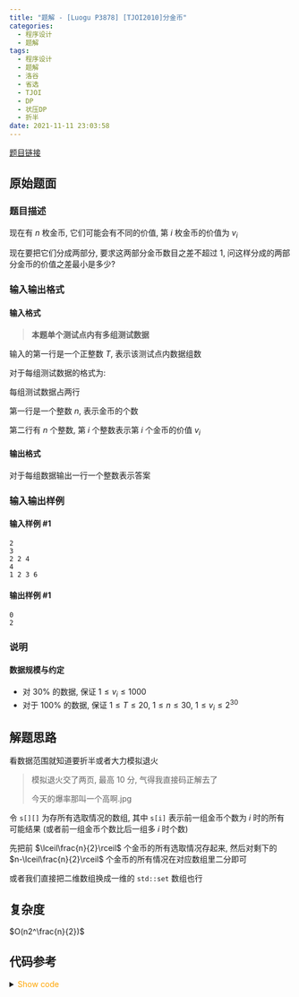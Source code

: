 ```yaml
---
title: "题解 - [Luogu P3878] [TJOI2010]分金币"
categories:
  - 程序设计
  - 题解
tags:
  - 程序设计
  - 题解
  - 洛谷
  - 省选
  - TJOI
  - DP
  - 状压DP
  - 折半
date: 2021-11-11 23:03:58
---
```


[题目链接](https://www.luogu.com.cn/problem/P3878)

<!-- more -->

## 原始题面

### 题目描述

现在有 $n$ 枚金币, 它们可能会有不同的价值, 第 $i$ 枚金币的价值为 $v_i$

现在要把它们分成两部分, 要求这两部分金币数目之差不超过 $1$, 问这样分成的两部分金币的价值之差最小是多少?

### 输入输出格式

#### 输入格式

> **本题单个测试点内有多组测试数据**

输入的第一行是一个正整数 $T$, 表示该测试点内数据组数

对于每组测试数据的格式为:

每组测试数据占两行

第一行是一个整数 $n$, 表示金币的个数

第二行有 $n$ 个整数, 第 $i$ 个整数表示第 $i$ 个金币的价值 $v_i$

#### 输出格式

对于每组数据输出一行一个整数表示答案

### 输入输出样例

#### 输入样例 #1

```input1
2
3
2 2 4
4
1 2 3 6
```

#### 输出样例 #1

```output1
0
2
```

### 说明

#### 数据规模与约定

- 对 $30\%$ 的数据, 保证 $1 \leq v_i \leq 1000$
- 对于 $100\%$ 的数据, 保证 $1 \leq T \leq 20$, $1 \leq n \leq 30$, $1 \leq v_i \leq 2^{30}$

## 解题思路

看数据范围就知道要折半或者大力模拟退火

> 模拟退火交了两页, 最高 10 分, 气得我直接码正解去了
>
> 今天的爆率那叫一个高啊.jpg

令 `s[][]` 为存所有选取情况的数组, 其中 `s[i]` 表示前一组金币个数为 $i$ 时的所有可能结果 (或者前一组金币个数比后一组多 $i$ 时个数)

先把前 $\lceil\frac{n}{2}\rceil$ 个金币的所有选取情况存起来, 然后对剩下的 $n-\lceil\frac{n}{2}\rceil$ 个金币的所有情况在对应数组里二分即可

或者我们直接把二维数组换成一维的 `std::set` 数组也行

## 复杂度

$O(n2^\frac{n}{2})$

## 代码参考

<details>
<summary><font color='orange'>Show code</font></summary>

{% icodeweb cpa_cpp title:Luogu_3878 Luogu/3878/0.cpp %}

</details>
